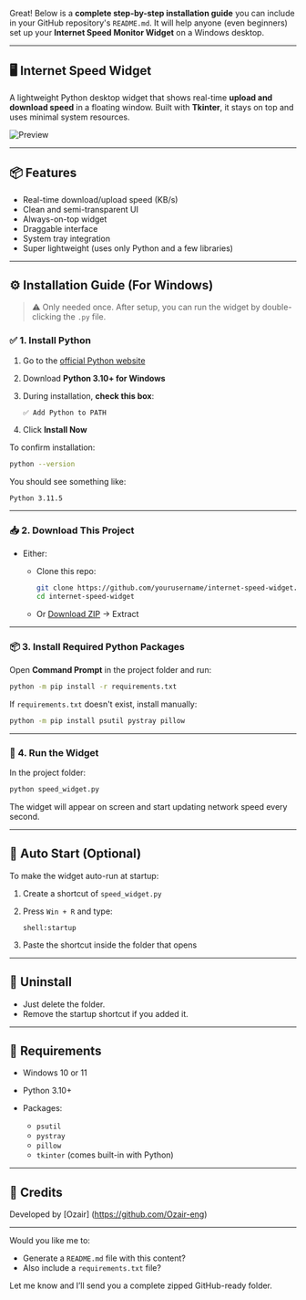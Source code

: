 Great! Below is a **complete step-by-step installation guide** you can include in your GitHub repository's `README.md`. It will help anyone (even beginners) set up your **Internet Speed Monitor Widget** on a Windows desktop.

---

## 🖥️ Internet Speed Widget

A lightweight Python desktop widget that shows real-time **upload and download speed** in a floating window. Built with **Tkinter**, it stays on top and uses minimal system resources.

![Preview](screenshot.png)

---

## 📦 Features

* Real-time download/upload speed (KB/s)
* Clean and semi-transparent UI
* Always-on-top widget
* Draggable interface
* System tray integration
* Super lightweight (uses only Python and a few libraries)

---

## ⚙️ Installation Guide (For Windows)

> ⚠️ Only needed once. After setup, you can run the widget by double-clicking the `.py` file.

### ✅ 1. Install Python

1. Go to the [official Python website](https://www.python.org/downloads/)
2. Download **Python 3.10+ for Windows**
3. During installation, **check this box**:

   ```
   ✅ Add Python to PATH
   ```
4. Click **Install Now**

To confirm installation:

```sh
python --version
```

You should see something like:

```
Python 3.11.5
```

---

### 📥 2. Download This Project

* Either:

  * Clone this repo:

    ```sh
    git clone https://github.com/yourusername/internet-speed-widget.git
    cd internet-speed-widget
    ```
  * Or [Download ZIP](https://github.com/yourusername/internet-speed-widget/archive/refs/heads/main.zip) → Extract

---

### 📦 3. Install Required Python Packages

Open **Command Prompt** in the project folder and run:

```sh
python -m pip install -r requirements.txt
```

If `requirements.txt` doesn't exist, install manually:

```sh
python -m pip install psutil pystray pillow
```

---

### 🚀 4. Run the Widget

In the project folder:

```sh
python speed_widget.py
```

The widget will appear on screen and start updating network speed every second.

---

## 🔁 Auto Start (Optional)

To make the widget auto-run at startup:

1. Create a shortcut of `speed_widget.py`
2. Press `Win + R` and type:

   ```
   shell:startup
   ```
3. Paste the shortcut inside the folder that opens

---

## 🧼 Uninstall

* Just delete the folder.
* Remove the startup shortcut if you added it.

---

## 📃 Requirements

* Windows 10 or 11
* Python 3.10+
* Packages:

  * `psutil`
  * `pystray`
  * `pillow`
  * `tkinter` (comes built-in with Python)

---

## 🧠 Credits

Developed by [Ozair] (https://github.com/Ozair-eng)

---

Would you like me to:

* Generate a `README.md` file with this content?
* Also include a `requirements.txt` file?

Let me know and I’ll send you a complete zipped GitHub-ready folder.
